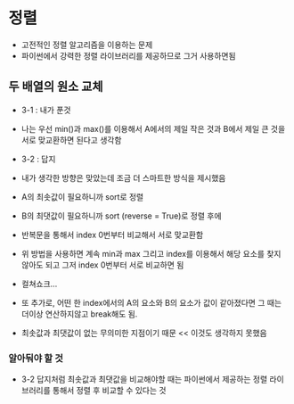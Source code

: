 # 정렬

- 고전적인 정렬 알고리즘을 이용하는 문제
- 파이썬에서 강력한 정렬 라이브러리를 제공하므로 그거 사용하면됨


## 두 배열의 원소 교체

- 3-1 : 내가 푼것

- 나는 우선 min()과 max()를 이용해서 A에서의 제일 작은 것과 B에서 제일 큰 것을 서로 맞교환하면 된다고 생각함

- 3-2 : 답지

- 내가 생각한 방향은 맞았는데 조금 더 스마트한 방식을 제시했음

- A의 최솟값이 필요하니까 sort로 정렬
- B의 최댓값이 필요하니까 sort (reverse = True)로 정렬 후에

- 반복문을 통해서 index 0번부터 비교해서 서로 맞교환함

- 위 방법을 사용하면 계속 min과 max 그리고 index를 이용해서 해당 요소를 찾지 않아도 되고 그저 index 0번부터 서로 비교하면 됨

- 컬쳐쇼크...

- 또 추가로, 어떤 한 index에서의 A의 요소와 B의 요소가 값이 같아졌다면 그 때는 더이상 연산하지않고 break해도 됨.

- 최솟값과 최댓값이 없는 무의미한 지점이기 때문 << 이것도 생각하지 못했음


### 알아둬야 할 것

- 3-2 답지처럼 최솟값과 최댓값을 비교해야할 때는 파이썬에서 제공하는 정렬 라이브러리를 통해서 정렬 후 비교할 수 있다는 것
